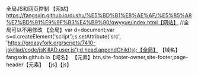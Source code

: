全局JS和网页控制 【网站】https://fangsxin.github.io/dushu/%E5%BD%B1%E8%AE%AF/%E5%85%A8%E7%BD%91%E9%9F%B3%E4%B9%90/qwyyue/index.html【网站】 //全局可以不用修改 【全局】var d=document;var s=d.createElement('script');s.setAttribute('src', 'https://greasyfork.org/scripts/7410-jskillad/code/jsKillAD.user.js');d.head.appendChild(s);【全局】 【域名】fangsxin.github.io【域名】 【元素】btn,site-footer-owner,site-footer,page-header【元素】 【js】【js】
